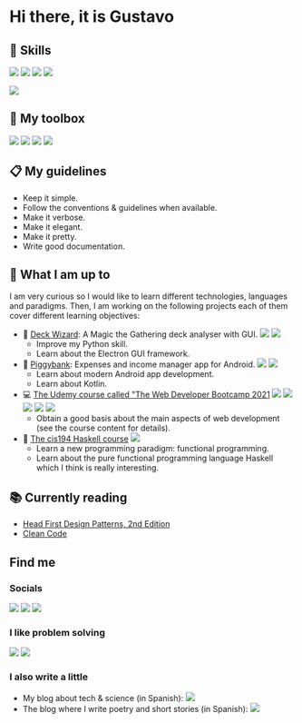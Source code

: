# Hi there, it is Gustavo

## 🔡 Skills

![](https://img.shields.io/badge/-Python-black?&logo=python)
![](https://img.shields.io/badge/-C++-black?&logo=cplusplus)
![](https://img.shields.io/badge/-Java-black?&logo=java)
![](https://img.shields.io/badge/-R-black?&logo=r)

![](https://img.shields.io/badge/-Android-black?&logo=android)


## 🧰 My toolbox

![](https://img.shields.io/badge/-Arch%20Linux-black?&logo=ArchLinux)
![](https://img.shields.io/badge/-Doom%20Emacs-black?&logo=GNUEmacs)
![](https://img.shields.io/badge/-VSCode-black?&logo=VisualStudioCode)
![](https://img.shields.io/badge/-Notion-black?&logo=Notion)

## 📋 My guidelines

* Keep it simple.
* Follow the conventions & guidelines when available.
* Make it verbose.
* Make it elegant.
* Make it pretty.
* Write good documentation.

## 🚧 What I am up to

I am very curious so I would like to learn different technologies, languages and paradigms. Then, I am working on the following projects each of them cover different learning objectives:

* 🎴 [Deck Wizard](https://github.com/Griger/deckWizard): A Magic the Gathering deck analyser with GUI. ![](https://img.shields.io/badge/-Python-black?&logo=python) ![](https://img.shields.io/badge/-Electron-black?&logo=electron)
  * Improve my Python skill.
  * Learn about the Electron GUI framework.
* 🐷 [Piggybank](https://github.com/Griger/piggybank): Expenses and income manager app for Android. ![](https://img.shields.io/badge/-Kotlin-black?&logo=kotlin) ![](https://img.shields.io/badge/-Android-black?&logo=android)
  * Learn about modern Android app development.
  * Learn about Kotlin.
* 💻 [The Udemy course called "The Web Developer Bootcamp 2021](https://www.udemy.com/course/the-web-developer-bootcamp/) ![](https://img.shields.io/badge/-HTML5-black?&logo=html5) ![](https://img.shields.io/badge/-CSS3-black?&logo=css3) ![](https://img.shields.io/badge/-JavaScript-black?&logo=javascript) ![](https://img.shields.io/badge/-MongoDB-black?&logo=mongodb) ![](https://img.shields.io/badge/-NodeJS-black?&logo=node.js)
  * Obtain a good basis about the main aspects of web development (see the course content for details).
* 🤯 [The cis194 Haskell course](https://www.seas.upenn.edu/~cis194/spring13/lectures.html) ![](https://img.shields.io/badge/-Haskell-black?&logo=haskell)
  * Learn a new programming paradigm: functional programming.
  * Learn about the pure functional programming language Haskell which I think is really interesting.


## 📚 Currently reading

* [Head First Design Patterns, 2nd Edition](https://www.oreilly.com/library/view/head-first-design/9781492077992/)
* [Clean Code](https://www.oreilly.com/library/view/clean-code-a/9780136083238/)

## Find me

### Socials

[![](https://img.shields.io/badge/-%5fgriger-black?&logo=twitter)](https://twitter.com/_griger)
[![](https://img.shields.io/badge/-LinkedIn-black?&logo=linkedin)](https://www.linkedin.com/in/gustavo-rivas-gervilla-22510a125/)
[![](https://img.shields.io/badge/-GoodReads-black?&logo=goodreads)](https://www.goodreads.com/user/show/51178806-gustavo)

### I like problem solving

[![](https://img.shields.io/badge/-Codewars-black?&logo=codewars)](https://www.codewars.com/users/Griger)
[![](https://img.shields.io/badge/-HackerRank-black?&logo=hackerrank)](https://www.hackerrank.com/griger)

### I also write a little

* My blog about tech & science (in Spanish): [![](https://img.shields.io/badge/-El%20taller%20de%20Fidias-black?&logo=WordPress)](https://eltallerdefidias.wordpress.com/) 
* The blog where I write poetry and short stories (in Spanish): [![](https://img.shields.io/badge/-Orujo%20y%20limonada%20alcalina-black?&logo=WordPress)](https://orujoylimonadaalcalina.wordpress.com/)


